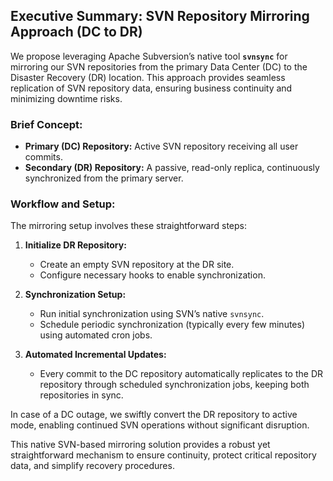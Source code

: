 ## Executive Summary: SVN Repository Mirroring Approach (DC to DR)

We propose leveraging Apache Subversion’s native tool **`svnsync`** for mirroring our SVN repositories from the primary Data Center (DC) to the Disaster Recovery (DR) location. This approach provides seamless replication of SVN repository data, ensuring business continuity and minimizing downtime risks.

### Brief Concept:

* **Primary (DC) Repository:** Active SVN repository receiving all user commits.
* **Secondary (DR) Repository:** A passive, read-only replica, continuously synchronized from the primary server.

### Workflow and Setup:

The mirroring setup involves these straightforward steps:

1. **Initialize DR Repository:**

   * Create an empty SVN repository at the DR site.
   * Configure necessary hooks to enable synchronization.

2. **Synchronization Setup:**

   * Run initial synchronization using SVN’s native `svnsync`.
   * Schedule periodic synchronization (typically every few minutes) using automated cron jobs.

3. **Automated Incremental Updates:**

   * Every commit to the DC repository automatically replicates to the DR repository through scheduled synchronization jobs, keeping both repositories in sync.

In case of a DC outage, we swiftly convert the DR repository to active mode, enabling continued SVN operations without significant disruption.

This native SVN-based mirroring solution provides a robust yet straightforward mechanism to ensure continuity, protect critical repository data, and simplify recovery procedures.
